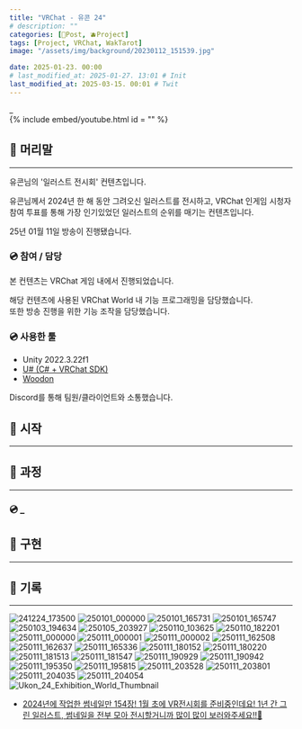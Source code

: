 ```yaml
---
title: "VRChat - 유콘 24"
# description: ""
categories: [📀Post, 🫐Project]
tags: [Project, VRChat, WakTarot]
image: "/assets/img/background/20230112_151539.jpg"

date: 2025-01-23. 00:00
# last_modified_at: 2025-01-27. 13:01 # Init
last_modified_at: 2025-03-15. 00:01 # Twit
---
```


_  
{% include embed/youtube.html id = "" %}

## 📀 머리말

---

유콘님의 '일러스트 전시회' 컨텐츠입니다.  

유콘님께서 2024년 한 해 동안 그려오신 일러스트를 전시하고, VRChat 인게임 시청자 참여 투표를 통해 가장 인기있었던 일러스트의 순위를 매기는 컨텐츠입니다.  

25년 01월 11일 방송이 진행됐습니다.  

### 💿 참여 / 담당

본 컨텐츠는 VRChat 게임 내에서 진행되었습니다.  

해당 컨텐츠에 사용된 VRChat World 내 기능 프로그래밍을 담당했습니다.  
또한 방송 진행을 위한 기능 조작을 담당했습니다.  

### 💿 사용한 툴

- Unity 2022.3.22f1
- [U# (C# + VRChat SDK)](https://udonsharp.docs.vrchat.com/)
- [Woodon](https://github.com/wrchat/Woodon)

Discord를 통해 팀원/클라이언트와 소통했습니다.  

## 📀 시작

---

## 📀 과정

---

### 💿 _

## 📀 구현

---

## 📀 기록

---

![241224_173500](/assets/project/Ukon_24_Exhibition/241224_173500.png)
![250101_000000](/assets/project/Ukon_24_Exhibition/250101_000000.png)
![250101_165731](/assets/project/Ukon_24_Exhibition/250101_165731.png)
![250101_165747](/assets/project/Ukon_24_Exhibition/250101_165747.png)
![250103_194634](/assets/project/Ukon_24_Exhibition/250103_194634.png)
![250105_203927](/assets/project/Ukon_24_Exhibition/250105_203927.png)
![250110_103625](/assets/project/Ukon_24_Exhibition/250110_103625.png)
![250110_182201](/assets/project/Ukon_24_Exhibition/250110_182201.png)
![250111_000000](/assets/project/Ukon_24_Exhibition/250111_000000.png)
![250111_000001](/assets/project/Ukon_24_Exhibition/250111_000001.png)
![250111_000002](/assets/project/Ukon_24_Exhibition/250111_000002.png)
![250111_162508](/assets/project/Ukon_24_Exhibition/250111_162508.png)
![250111_162637](/assets/project/Ukon_24_Exhibition/250111_162637.png)
![250111_165336](/assets/project/Ukon_24_Exhibition/250111_165336.png)
![250111_180152](/assets/project/Ukon_24_Exhibition/250111_180152.png)
![250111_180220](/assets/project/Ukon_24_Exhibition/250111_180220.png)
![250111_181513](/assets/project/Ukon_24_Exhibition/250111_181513.png)
![250111_181547](/assets/project/Ukon_24_Exhibition/250111_181547.png)
![250111_190929](/assets/project/Ukon_24_Exhibition/250111_190929.png)
![250111_190942](/assets/project/Ukon_24_Exhibition/250111_190942.png)
![250111_195350](/assets/project/Ukon_24_Exhibition/250111_195350.png)
![250111_195815](/assets/project/Ukon_24_Exhibition/250111_195815.png)
![250111_203528](/assets/project/Ukon_24_Exhibition/250111_203528.png)
![250111_203801](/assets/project/Ukon_24_Exhibition/250111_203801.png)
![250111_204035](/assets/project/Ukon_24_Exhibition/250111_204035.png)
![250111_204054](/assets/project/Ukon_24_Exhibition/250111_204054.png)
![Ukon_24_Exhibition_World_Thumbnail](/assets/project/Ukon_24_Exhibition/Ukon_24_Exhibition_World_Thumbnail.png)

- [2024년에 작업한 썸네일만 154장! 1월 초에 VR전시회를 준비중인데요! 1년 간 그린 일러스트, 썸네일을 전부 모아 전시할거니까 많이 많이 보러와주세요!!💖](https://x.com/ukon60/status/1874289452547264591)
